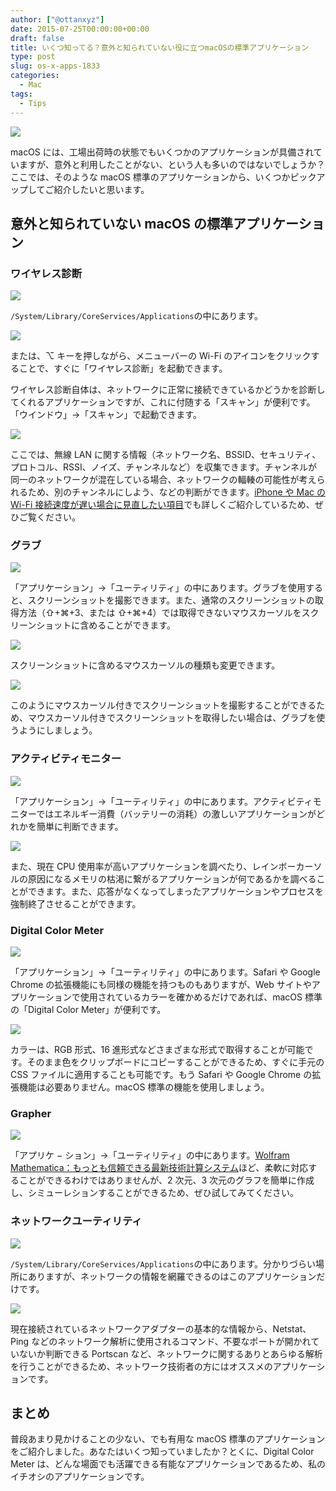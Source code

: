 ```yaml
---
author: ["@ottanxyz"]
date: 2015-07-25T00:00:00+00:00
draft: false
title: いくつ知ってる？意外と知られていない役に立つmacOSの標準アプリケーション
type: post
slug: os-x-apps-1833
categories:
  - Mac
tags:
  - Tips
---
```


![](/uploads/2015/07/150725-55b2ec38d69a2.jpg)

macOS には、工場出荷時の状態でもいくつかのアプリケーションが具備されていますが、意外と利用したことがない、という人も多いのではないでしょうか？ここでは、そのような macOS 標準のアプリケーションから、いくつかピックアップしてご紹介したいと思います。

## 意外と知られていない macOS の標準アプリケーション

### ワイヤレス診断

![](/uploads/2015/07/150725-55b2ec1cea886.png)

`/System/Library/CoreServices/Applications`の中にあります。

![](/uploads/2015/07/150725-55b2fbbdf3eb9.png)

または、⌥ キーを押しながら、メニューバーの Wi-Fi のアイコンをクリックすることで、すぐに「ワイヤレス診断」を起動できます。

ワイヤレス診断自体は、ネットワークに正常に接続できているかどうかを診断してくれるアプリケーションですが、これに付随する「スキャン」が便利です。「ウインドウ」→「スキャン」で起動できます。

![](/uploads/2015/07/150725-55b2ec1fa2474.png)

ここでは、無線 LAN に関する情報（ネットワーク名、BSSID、セキュリティ、プロトコル、RSSI、ノイズ、チャンネルなど）を収集できます。チャンネルが同一のネットワークが混在している場合、ネットワークの輻輳の可能性が考えられるため、別のチャンネルにしよう、などの判断ができます。[iPhone や Mac の Wi-Fi 接続速度が遅い場合に見直したい項目](/posts/2015/02/phone-wifi-speed-766/)でも詳しくご紹介しているため、ぜひご覧ください。

### グラブ

![](/uploads/2015/07/150725-55b2ec2226814.png)

「アプリケーション」→「ユーティリティ」の中にあります。グラブを使用すると、スクリーンショットを撮影できます。また、通常のスクリーンショットの取得方法（⇧+⌘+3、または ⇧+⌘+4）では取得できないマウスカーソルをスクリーンショットに含めることができます。

![](/uploads/2015/07/150725-55b2ec23acc9e.png)

スクリーンショットに含めるマウスカーソルの種類も変更できます。

![](/uploads/2015/07/150725-55b2ec2650c13.png)

このようにマウスカーソル付きでスクリーンショットを撮影することができるため、マウスカーソル付きでスクリーンショットを取得したい場合は、グラブを使うようにしましょう。

### アクティビティモニター

![](/uploads/2015/07/150725-55b2ec281d00e.png)

「アプリケーション」→「ユーティリティ」の中にあります。アクティビティモニターではエネルギー消費（バッテリーの消耗）の激しいアプリケーションがどれかを簡単に判断できます。

![](/uploads/2015/07/150725-55b2ec2a7cf55.png)

また、現在 CPU 使用率が高いアプリケーションを調べたり、レインボーカーソルの原因になるメモリの枯渇に繋がるアプリケーションが何であるかを調べることができます。また、応答がなくなってしまったアプリケーションやプロセスを強制終了させることができます。

### Digital Color Meter

![](/uploads/2015/07/150725-55b2ec2cec0cc.png)

「アプリケーション」→「ユーティリティ」の中にあります。Safari や Google Chrome の拡張機能にも同様の機能を持つものもありますが、Web サイトやアプリケーションで使用されているカラーを確かめるだけであれば、macOS 標準の「Digital Color Meter」が便利です。

![](/uploads/2015/07/150725-55b2ec36e6f41.png)

カラーは、RGB 形式、16 進形式などさまざまな形式で取得することが可能です。そのまま色をクリップボードにコピーすることができるため、すぐに手元の CSS ファイルに適用することも可能です。もう Safari や Google Chrome の拡張機能は必要ありません。macOS 標準の機能を使用しましょう。

### Grapher

![](/uploads/2015/07/150725-55b2ec2f0b336.png)

「アプリケ − ション」→「ユーティリティ」の中にあります。[Wolfram Mathematica：もっとも信頼できる最新技術計算システム](http://www.wolfram.com/mathematica/index.ja.html?footer=lang)ほど、柔軟に対応することができるわけではありませんが、2 次元、3 次元のグラフを簡単に作成し、シミューレションすることができるため、ぜひ試してみてください。

### ネットワークユーティリティ

![](/uploads/2015/07/150725-55b2ec312e1ef.png)

`/System/Library/CoreServices/Applications`の中にあります。分かりづらい場所にありますが、ネットワークの情報を網羅できるのはこのアプリケーションだけです。

![](/uploads/2015/07/150725-55b2ec341d48e.png)

現在接続されているネットワークアダプターの基本的な情報から、Netstat、Ping などのネットワーク解析に使用されるコマンド、不要なポートが開かれていないか判断できる Portscan など、ネットワークに関するありとあらゆる解析を行うことができるため、ネットワーク技術者の方にはオススメのアプリケーションです。

## まとめ

普段あまり見かけることの少ない、でも有用な macOS 標準のアプリケーションをご紹介しました。あなたはいくつ知っていましたか？とくに、Digital Color Meter は、どんな場面でも活躍できる有能なアプリケーションであるため、私のイチオシのアプリケーションです。
